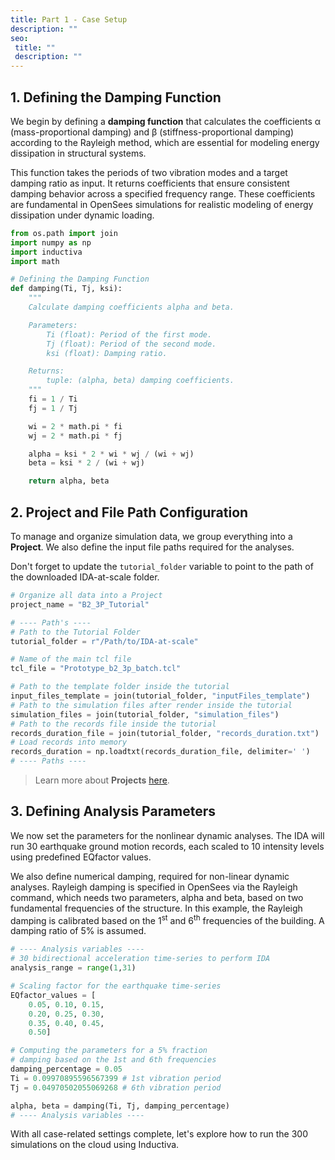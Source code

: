 ```yaml
---
title: Part 1 - Case Setup
description: ""
seo:
 title: ""
 description: ""
---
```


## 1. Defining the Damping Function
We begin by defining a **damping function** that calculates the coefficients α (mass-proportional damping) and β (stiffness-proportional damping) according to the Rayleigh method, which are essential for modeling energy dissipation in structural systems.

This function takes the periods of two vibration modes and a target damping ratio as input. It returns coefficients that ensure consistent damping behavior across a specified frequency range. These coefficients are fundamental in OpenSees simulations for realistic modeling of energy dissipation under dynamic loading.

```python
from os.path import join
import numpy as np
import inductiva
import math

# Defining the Damping Function
def damping(Ti, Tj, ksi):
    """
    Calculate damping coefficients alpha and beta.

    Parameters:
        Ti (float): Period of the first mode.
        Tj (float): Period of the second mode.
        ksi (float): Damping ratio.

    Returns:
        tuple: (alpha, beta) damping coefficients.
    """
    fi = 1 / Ti
    fj = 1 / Tj

    wi = 2 * math.pi * fi
    wj = 2 * math.pi * fj

    alpha = ksi * 2 * wi * wj / (wi + wj)
    beta = ksi * 2 / (wi + wj)

    return alpha, beta
```

## 2. Project and File Path Configuration
To manage and organize simulation data, we group everything into a **Project**. We also define the input file paths required for the analyses.

Don't forget to update the `tutorial_folder` variable to point to the path of the downloaded IDA-at-scale folder.

```python
# Organize all data into a Project
project_name = "B2_3P_Tutorial"

# ---- Path's ----
# Path to the Tutorial Folder
tutorial_folder = r"/Path/to/IDA-at-scale"

# Name of the main tcl file
tcl_file = "Prototype_b2_3p_batch.tcl"

# Path to the template folder inside the tutorial
input_files_template = join(tutorial_folder, "inputFiles_template")
# Path to the simulation files after render inside the tutorial
simulation_files = join(tutorial_folder, "simulation_files")
# Path to the records file inside the tutorial
records_duration_file = join(tutorial_folder, "records_duration.txt")
# Load records into memory
records_duration = np.loadtxt(records_duration_file, delimiter=' ')
# ---- Paths ----
```

> Learn more about **Projects** [here](/guides/projects/).

## 3. Defining Analysis Parameters
We now set the parameters for the nonlinear dynamic analyses. The IDA will run 30 earthquake ground motion records, each scaled to 10 intensity levels using predefined EQfactor values.

We also define numerical damping, required for non-linear dynamic analyses. Rayleigh damping is specified in OpenSees via the Rayleigh command, which needs two parameters, alpha and beta, based on two fundamental frequencies of the structure. In this example, the Rayleigh damping is calibrated based on the 1<sup>st</sup> and 6<sup>th</sup> frequencies of the building. A damping ratio of 5% is assumed.

```python
# ---- Analysis variables ----
# 30 bidirectional acceleration time-series to perform IDA
analysis_range = range(1,31)

# Scaling factor for the earthquake time-series
EQfactor_values = [
    0.05, 0.10, 0.15,
    0.20, 0.25, 0.30,
    0.35, 0.40, 0.45,
    0.50]

# Computing the parameters for a 5% fraction
# damping based on the 1st and 6th frequencies
damping_percentage = 0.05
Ti = 0.09970895596567399 # 1st vibration period
Tj = 0.04970502055069268 # 6th vibration period

alpha, beta = damping(Ti, Tj, damping_percentage)
# ---- Analysis variables ----
```

With all case-related settings complete, let's explore how to run the 300 simulations on the cloud using Inductiva.